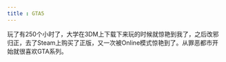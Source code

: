 ```yaml
---
title : GTA5
---
```


玩了有250个小时了，大学在3DM上下载下来玩的时候就惊艳到我了，之后改邪归正，去了Steam上购买了正版，又一次被Online模式惊艳到了。从罪恶都市开始就很喜欢GTA系列。

<ImageList value="games/GTA5/" imgName="GTA" :number="23"/>